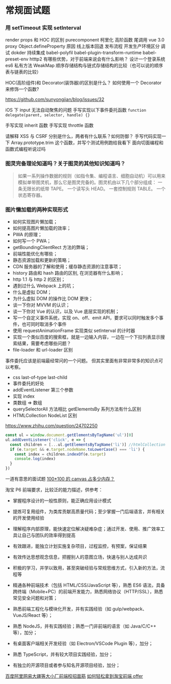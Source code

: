 # 常规面试题

### 用 setTimeout 实现 setInterval

render props 和 HOC 的区别 purecomponent
柯里化 高阶函数 尾调用
vue 3.0 proxy Object.defineProperty 原因
线上版本回退 发布流程 开发生产环境区分 调试 dokder 持续集成
babel-polyfil babel-plugin-transform-runtime babel-preset-env
htttp2 有哪些优势，对于前端来说会有什么影响？
设计一个登录系统
es6 私有方法 WeakMap
顺序存储结构与链式存储结构的比较（也可以说的顺序表与链表的比较）

HOC(高阶组件)和 Decorator(装饰器)的区别是什么？
如何使用一个 Decorator 来修饰一个函数?

https://github.com/sunyongjian/blog/issues/32

iOS 下 input 无法自动聚焦的问题
手写实现以下事件委托函数
`function delegate(parent, selector, handle) {}`

手写实现 inherit 函数
手写实现 throttle 函数

请解释 XSS 与 CSRF 分别是什么，两者有什么联系？如何防御？
手写代码实现一下 Array.prototype.trim 这个函数，并写个测试用例跑给我看下
面向切面编程和函数式编程听说过吗

### 图灵完备理论知道吗？关于图灵的其他知识知道吗？

> 如果一系列操作数据的规则（如指令集、编程语言、细胞自动机）可以用来模拟单带图灵机，那么它是图灵完备的。图灵机由以下几个部分组成：
> 一条无限长的纸带 TAPE。
> 一个读写头 HEAD。
> 一套控制规则 TABLE。
> 一个状态寄存器。

### 图片懒加载的两种实现形式

- 如何实现图片懒加载；
- 如何提高图片懒加载的效率；
- PWA 的原理；
- 如何写一个 PWA；
- getBoundingClientRect 方法的弊端；
- 前端性能优化有哪些；
- 静态资源加载和更新的策略；
- CDN 服务器的了解和使用；缓存静态资源的注意事项；
- history 路由和 hash 路由的区别, 在浏览器有什么影响；
- http 1.1 与 http 2 的区别；
- 遇到过什么 Webpack 上的坑；
- 什么是虚拟 DOM；
- 为什么虚拟 DOM 的操作比 DOM 更快；
- 谈一下你对 MVVM 的认识；
- 谈一下你对 Vue 的认识，以及 Vue 底层实现的机制；
- 写一个自定义事件系统，实现 on、off、emit API，要求可以同时触发多个事件，也可同时取消多个事件
- 使用 requestAnimationFrame 实现类似 setInterval 的计时器
- 实现一个类似百度的搜索框，就是一边输入内容，一边在一个下拉列表显示搜索结果，需要考虑哪些问题？
- file-loader 和 url-loader 区别

事件委托应该是前端最经常问的一个问题。
但其实里面有非常非常多的知识点可以考察。

- css last-of-type last-child
- 事件委托的好处
- addEventListener 第三个参数
- 实现 index
- 类数组 => 数组
- querySelectorAll 方法相比 getElementsBy 系列方法有什么区别
- HTMLCollection NodeList 区别

https://www.zhihu.com/question/24702250

```js
const ul = window.document.getElementsByTagName('ul')[0]
ul.addEventListener('click', e => {
  const children = [...ul.getElementsByTagName('li')] //htmlCollection => array
  if (e.target && e.target.nodeName.toLowerCase() === 'li') {
    const index = children.indexOf(e.target)
    console.log(index)
  }
})
```

一道有意思的面试题
[100\*100 的 canvas 占多少内存？](https://juejin.im/post/5bdeb357e51d4536140fc7df)

淘宝 P6 前端要求，比较泛的能力描述，供参考：

- 掌握程序设计的一般性原则，能正确应用设计模式
- 提炼可复用组件，为类库贡献高质量代码；至少掌握一门后端语言，并有相关的开发使用经验
- 理解程序内部原理，能快速定位解决疑难杂症；通过开发、使用、推广效率工具让自己与团队的效率得到提高
- 有效跟进，能独立计划实施复杂项目，过程监控，有预案，保证结果
- 有效传达思想观念信息，把握别人的意图立场，快速与别人达成共识
- 积极的学习，并学以致用，甚至突破经验与常规思维方式，引入新的方法，流程等

- 精通各种前端技术（包括 HTML/CSS/JavaScript 等），熟悉 ES6 语法，具备跨终端（Mobile+PC）的前端开发能力，熟悉网络协议（HTTP/SSL），熟悉常见安全问题和对策；
- 熟悉前端工程化与模块化开发，并有实践经验（如 gulp/webpack、VueJS/React 等）；
- 熟悉 NodeJS，并有实践经验；熟悉一门非前端的语言（如 Java/C/C++ 等），加分；
- 有桌面客户端相关开发经验（如 Electron/VSCode Plugin 等），加分；
- 熟悉 TypeScript，并有较大项目实践经验，加分；
- 有独立的开源项目或者参与知名开源项目经验，加分；

[百度阿里网易大疆等大小厂前端校招面筋](https://juejin.im/post/5bb470295188255c5e66f88f)
[如何轻松拿到淘宝前端 offer](https://juejin.im/post/5bbc54a2e51d450e5a7445b4)
